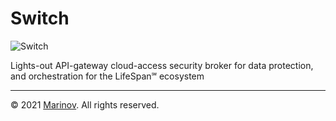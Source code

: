 # Switch

![Switch](https://github.com/Yrkki/cv-generator-life-logo/blob/master/favicon/cv-generator-life-switch/favicon/favicon.ico?raw=true)

Lights-out API-gateway cloud-access security broker for data protection, and orchestration for the LifeSpan℠ ecosystem

---

© 2021 [Marinov](http://marinov.link "Marinov"). All rights reserved.
